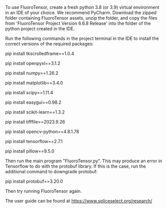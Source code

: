 To use FluoroTensor, create a fresh python 3.8 (or 3.9) virtual environment in an IDE of your choice. We recommend PyCharm.
Download the zipped folder containing FluoroTensor assets, unzip the folder, and copy the files from 'FluoroTensor Project Version 6.6.8 Release' into the folder of the python project created in the IDE.

Run the following commands in the project terminal in the IDE to install the correct versions of the required packages:

pip install tkscrolledframe==1.0.4

pip install openpyxl==3.1.2

pip install numpy==1.26.2

pip install matplotlib==3.4.0

pip install scipy==1.11.4

pip install easygui==0.98.2

pip install scikit-learn==1.3.2

pip install tifffile==2023.9.26

pip install opencv-python==4.8.1.78

pip install tensorflow==2.7.1

pip install pillow==9.5.0


Then run the main program "FluoroTensor.py".
This may produce an error in Tensorflow to do with the protobuf library.
If this is the case, run the additional command to downgrade protobuf:

pip install protobuf==3.20.0

Then try running FluoroTensor again.

The user guide can be found at https://www.spliceselect.org/research/


